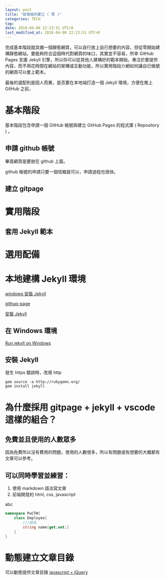 ```yaml
---
layout: post
title: "部落格的建立 ( 零 )"
categories: TECH
tag: 
date: 2018-04-08 22:23:51 UTC+8 
last_modified_at: 2018-04-08 22:23:51 UTC+8 
---
```


完成基本階段就具備一個靜態網頁，可以自行放上自已想要的內容，但從零開始建構靜態網站，要能夠符合這個時代對網頁的味口，其實並不容易，所幸 GitHub Pages 支援 Jekyll 引擎，所以你可以從其他人建構好的範本開始，專注於要提供內容，而不用花時間在網站的架構或互動功能，所以實用階段介網如何讓自已帳號的網頁可以套上範本。

最後的選配則是因人而異，是否要在本地端打造一個 Jekyll 環境，方便在推上 GitHub 之前，

# 基本階段

基本階段包含申請一個 GitHub 帳號與建立 GitHub Pages 的程式庫 ( Repository ) 。

## 申請 github 帳號

畢竟網頁是要放在 github 上面。

github 帳號的申請只要一個信箱就可以，申請過程也很快。

## 建立 gitpage 

# 實用階段

## 套用 Jekyll 範本

# 選用配備

# 本地建構 Jekyll 環境






[windows 安裝 Jekyll](http://www.195440.com/?p=782)

[githup-page](https://help.github.com/articles/setting-up-your-github-pages-site-locally-with-jekyll/)

[安裝 Jekyll](http://jekyllcn.com/docs/installation/)

##  在 Windows 環境
[Run jekyll on Windows](http://jekyllcn.com/docs/windows/#installation)




## 安裝 Jekyll 
發生 https 錯誤時，改用 http 
```
gem source -a http://rubygems.org/
gem install jekyll
```

# 為什麼採用 gitpage + jekyll + vscode 這樣的組合？

## 免費並且使用的人數眾多
因為免費所以沒有費用的問題，使用的人數很多，所以有問題或有想要的大概都有文章可以參考。

## 可以同時學習並練習：
1. 使用 markdown 語法寫文章
2. 前端開發的 html, css, javascript 

abc
``` csharp
namespace PwCTW{
    class Employee{
        ///姓名
        string name{get;set;}
    }
}
```
# 動態建立文章目錄

可以動態提供文章目錄
[javascript + jQuery](https://github.com/ghiculescu/jekyll-table-of-contents/blob/master/toc.js "jekyll-table-of-contents")